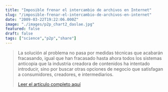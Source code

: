 ```yaml
---
title: "Imposible frenar el intercambio de archivos en Internet"
slug: "/imposible-frenar-el-intercambio-de-archivos-en-internet"
date: "2009-03-22T19:22:06.000Z"
image: "./images/p2p_chart2_daslae.jpg"
featured: false
draft: false
tags: ["science","p2p","share"]
---
```



> La solución al problema no pasa por medidas técnicas que acabarán fracasando, igual que han fracasado hasta ahora todos los sistemas anticopia que la industria creadora de contenidos ha intentado introducir, sino por buscar otras opciones de negocio que satisfagan a consumidores, creadores, e intermediarios.
> 
> [Leer el artículo completo aquí](http://www.lavozdegalicia.es/sociedad/2009/03/21/0003_7604137.htm)



